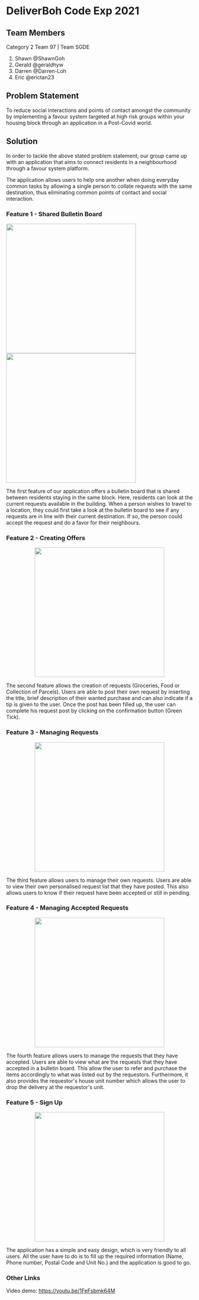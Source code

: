 # DeliverBoh Code Exp 2021 
## Team Members
Category 2 Team 97 | Team SGDE
1. Shawn @ShawnGoh
2. Gerald @geraldhyw
3. Darren @Darren-Loh
4. Eric @erictan23


## Problem Statement
To reduce social interactions and points of contact amongst the community by implementing a favour system targeted at high risk groups within your housing block through an application in a Post-Covid world.

## Solution
In order to tackle the above stated problem statement, our group came up with an application that aims to connect residents in a neighbourhood through a favour system platform. 

The application allows users to help one another when doing everyday common tasks by allowing a single person to collate requests with the same destination, thus eliminating common points of contact and social interaction.

### Feature 1 - Shared Bulletin Board
<p float="center">
  <img src="https://i.imgur.com/Zep4yli.png" width="350" />
  <img src="https://i.imgur.com/bVqBtRt.png" width="350" /> 
</p>
<!-- ![](https://i.imgur.com/Zep4yli.png) 
![](https://i.imgur.com/bVqBtRt.png) -->

The first feature of our application offers a bulletin board that is shared between residents staying in the same block. Here, residents can look at the current requests available in the building. When a person wishes to travel to a location, they could first take a look at the bulletin board to see if any requests are in line with their current destination. If so, the person could accept the request and do a favor for their neighbours.

### Feature 2 - Creating Offers
<div style="text-align:center"><img src="https://i.imgur.com/uphoA8s.png" width="350" /></div>
<!-- ![](https://i.imgur.com/uphoA8s.png) -->

The second feature allows the creation of requests (Groceries, Food or Collection of Parcels). Users are able to post their own request by inserting the title, brief description of their wanted purchase and can also indicate if a tip is given to the user. Once the post has been filled up, the user can complete his request post by clicking on the confirmation button (Green Tick).

### Feature 3 - Managing Requests
<div style="text-align:center"><img src="https://i.imgur.com/AI3zt36.png" width="350"/></div>
<!-- ![](https://i.imgur.com/AI3zt36.png) -->

The third feature allows users to manage their own requests. Users are able to view their own personalised request list that they have posted. This also allows users to know if their request have been accepted or still in pending. 


### Feature 4 - Managing Accepted Requests
<div style="text-align:center"><img src="https://i.imgur.com/55CDAby.png" width="350"/></div>
<!-- ![](https://i.imgur.com/55CDAby.png) -->

The fourth feature allows users to manage the requests that they have accepted. Users are able to view what are the requests that they have accepted in a bulletin board. This allow the user to refer and purchase the items accordingly to what was listed out by the requestors. Furthermore, it also provides the requestor's house unit number which allows the user to drop the delivery at the requestor's unit.

### Feature 5 - Sign Up 
<div style="text-align:center"><img src="https://i.imgur.com/v1WEnx5.png" width="350" /></div>
<!-- ![](https://i.imgur.com/v1WEnx5.png) -->

The application has a simple and easy design, which is very friendly to all users. All the user have to do is to fill up the required information (Name, Phone number, Postal Code and Unit No.) and the application is good to go.

### Other Links
Video demo: https://youtu.be/1FeFsbmk64M